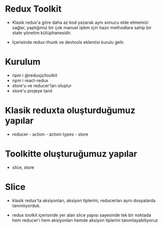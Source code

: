 # Redux Toolkit

- Klasik redux'a göre daha az kod yazarak aynı sonucu elde etmemizi sağlar, yaptığımız bir çok manuel işlem için hazır methodlara sahip bir state yönetim kütüphanesidir.

- İçerisinde redux-thunk ve devtools eklentisi kurulu gelir.

# Kurulum

- npm i @reduxjs/toolkit
- npm i react-redux
- store'u ve reducer'ları oluştur
- store'u projeye tanıt

# Klasik reduxta oluşturduğumuz yapılar

- reducer - action - action types - store

# Toolkitte oluşturuğumuz yapılar

- slice, store

# Slice

- klasik redux'ta aksiyonları, aksiyon tiplerini, reducerları ayro dosyalarda tanımlıyorduk.

- redux toolkit içerisinde yer alan slice yapısı sayesinde tek bir noktada hem reducer'ı hem aksiyonları hemde aksiyon tiplerini tanımlayabiliyoruz
